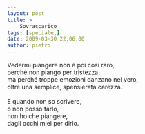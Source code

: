 ```yaml
---
layout: post
title: >
    Sovraccarico
tags: [speciale,]
date: 2009-03-30 22:06:00
author: pietro
---
```

Vedermi piangere non è poi così raro,<br/>perché non piango per tristezza<br/>ma perché troppe emozioni danzano nel vero,<br/>oltre una semplice, spensierata carezza.<br/><br/>E quando non so scrivere,<br/>o non posso farlo,<br/>non ho che piangere,<br/>dagli occhi miei per dirlo.
